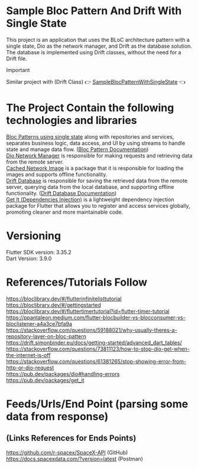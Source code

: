 # Sample Bloc Pattern And Drift With Single State

This project is an application that uses the BLoC architecture pattern with a single state, Dio as
the network manager, and Drift as the database solution. The database is implemented using Drift
classes, without the need for a Drift file.

> [!IMPORTANT]  
> Similar project with (Drift Class) :point_right: [SampleBlocPatternWithSingleState](https://github.com/NicosNicolaou16/SampleBlocPatternWithSingleState) :point_left: <br />

# The Project Contain the following technologies and libraries

[Bloc Patterns using single state](https://pub.dev/packages/flutter_bloc) along with repositories
and services, separates business logic, data access, and UI by using streams to handle state and
manage data flow. ([Bloc Pattern Documentation](https://bloclibrary.dev/getting-started/)) <br />
[Dio Network Manager](https://pub.dev/packages/dio) is responsible for making requests and
retrieving data from the remote server. <br />
[Cached Network Image](https://pub.dev/packages/cached_network_image) is a package that it is
responsible for loading the images and supports offline functionality.  <br />
[Drift Database](https://drift.simonbinder.eu/docs/getting-started/) is responsible for saving the
retrieved data from the remote server, querying data from the local database, and supporting offline
functionality. ([Drift Database Documentation](https://pub.dev/packages/drift)) <br />
[Get It (Dependencies Injection)](https://pub.dev/packages/get_it) is a lightweight dependency
injection package for Flutter that allows you to register and access services globally, promoting
cleaner and more maintainable code.  <br />

# Versioning

Flutter SDK version: 3.35.2 <br />
Dart Version: 3.9.0 <br />

# References/Tutorials Follow

https://bloclibrary.dev/#/flutterinfinitelisttutorial <br />
https://bloclibrary.dev/#/gettingstarted <br />
https://bloclibrary.dev/#/fluttertimertutorial?id=flutter-timer-tutorial <br />
https://ppantaleon.medium.com/flutter-blocbuilder-vs-blocconsumer-vs-bloclistener-a4a3ce7bfa9a <br />
https://stackoverflow.com/questions/59188021/why-usually-theres-a-repository-layer-on-bloc-pattern <br />
https://drift.simonbinder.eu/docs/getting-started/advanced_dart_tables/ <br />
https://stackoverflow.com/questions/73811123/how-to-stop-dio-get-when-the-internet-is-off <br />
https://stackoverflow.com/questions/61381265/stop-showing-error-from-http-or-dio-request <br />
https://pub.dev/packages/dio#handling-errors <br />
https://pub.dev/packages/get_it <br />

# Feeds/Urls/End Point (parsing some data from response)

## (Links References for Ends Points)

https://github.com/r-spacex/SpaceX-API (GitHub) <br />
https://docs.spacexdata.com/?version=latest (Postman) <br />
